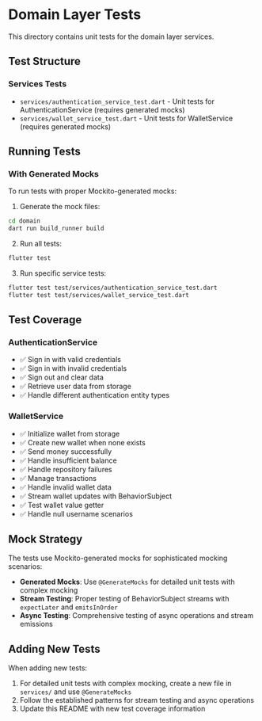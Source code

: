 # Domain Layer Tests

This directory contains unit tests for the domain layer services.

## Test Structure

### Services Tests
- `services/authentication_service_test.dart` - Unit tests for AuthenticationService (requires generated mocks)
- `services/wallet_service_test.dart` - Unit tests for WalletService (requires generated mocks)

## Running Tests

### With Generated Mocks
To run tests with proper Mockito-generated mocks:

1. Generate the mock files:
```bash
cd domain
dart run build_runner build
```

2. Run all tests:
```bash
flutter test
```

3. Run specific service tests:
```bash
flutter test test/services/authentication_service_test.dart
flutter test test/services/wallet_service_test.dart
```

## Test Coverage

### AuthenticationService
- ✅ Sign in with valid credentials
- ✅ Sign in with invalid credentials
- ✅ Sign out and clear data
- ✅ Retrieve user data from storage
- ✅ Handle different authentication entity types

### WalletService
- ✅ Initialize wallet from storage
- ✅ Create new wallet when none exists
- ✅ Send money successfully
- ✅ Handle insufficient balance
- ✅ Handle repository failures
- ✅ Manage transactions
- ✅ Handle invalid wallet data
- ✅ Stream wallet updates with BehaviorSubject
- ✅ Test wallet value getter
- ✅ Handle null username scenarios

## Mock Strategy

The tests use Mockito-generated mocks for sophisticated mocking scenarios:

- **Generated Mocks**: Use `@GenerateMocks` for detailed unit tests with complex mocking
- **Stream Testing**: Proper testing of BehaviorSubject streams with `expectLater` and `emitsInOrder`
- **Async Testing**: Comprehensive testing of async operations and stream emissions

## Adding New Tests

When adding new tests:

1. For detailed unit tests with complex mocking, create a new file in `services/` and use `@GenerateMocks`
2. Follow the established patterns for stream testing and async operations
3. Update this README with new test coverage information 